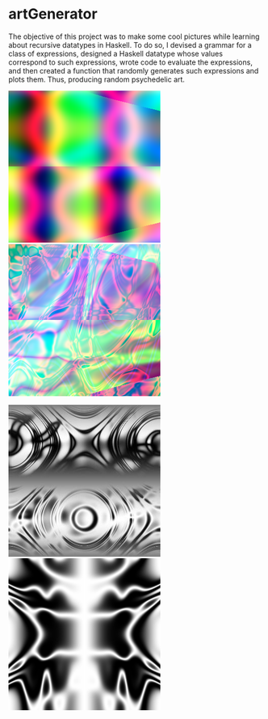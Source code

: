 # artGenerator

The objective of this project was to make some cool pictures while learning about recursive datatypes in Haskell.
To do so, I devised a
grammar for a class of expressions, designed a Haskell
datatype whose values correspond to such expressions, wrote
code to evaluate the expressions, and then created a function
that randomly generates such expressions and plots them. Thus,
producing random psychedelic art.

![alt text](/img/color6.png "Title") ![alt text](/img/color7.png "Title")

![alt text](/img/gray3.png "Title") ![alt text](/img/gray1.png "Title")
